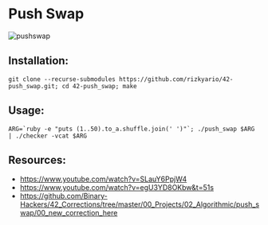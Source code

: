 # Push Swap

![pushswap](https://user-images.githubusercontent.com/6814254/39968014-7caf603a-56c6-11e8-8859-6231562d3ae8.gif)

## Installation:

```
git clone --recurse-submodules https://github.com/rizkyario/42-push_swap.git; cd 42-push_swap; make
```

## Usage:
```
ARG=`ruby -e "puts (1..50).to_a.shuffle.join(' ')"`; ./push_swap $ARG | ./checker -vcat $ARG
```

## Resources:
- https://www.youtube.com/watch?v=SLauY6PpjW4
- https://www.youtube.com/watch?v=egU3YD8OKbw&t=51s
- https://github.com/Binary-Hackers/42_Corrections/tree/master/00_Projects/02_Algorithmic/push_swap/00_new_correction_here
